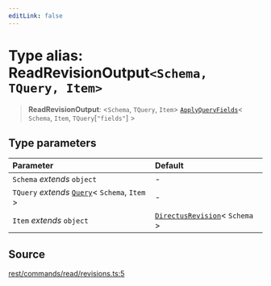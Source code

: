 ```yaml
---
editLink: false
---
```


# Type alias: ReadRevisionOutput`<Schema, TQuery, Item>`

> **ReadRevisionOutput**: \<`Schema`, `TQuery`, `Item`\>
> [`ApplyQueryFields`](../../types-1/type-aliases/type-alias.ApplyQueryFields.md)\< `Schema`, `Item`,
> `TQuery`[`"fields"`] \>

## Type parameters

| Parameter                                                                                       | Default                                                                                      |
| :---------------------------------------------------------------------------------------------- | :------------------------------------------------------------------------------------------- |
| `Schema` _extends_ `object`                                                                     | -                                                                                            |
| `TQuery` _extends_ [`Query`](../../types-1/interfaces/interface.Query.md)\< `Schema`, `Item` \> | -                                                                                            |
| `Item` _extends_ `object`                                                                       | [`DirectusRevision`](../../schema/type-aliases/type-alias.DirectusRevision.md)\< `Schema` \> |

## Source

[rest/commands/read/revisions.ts:5](https://github.com/directus/directus/blob/7789a6c53/sdk/src/rest/commands/read/revisions.ts#L5)
